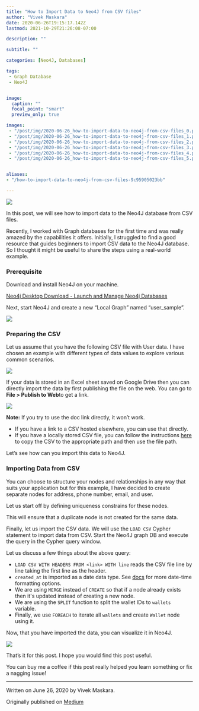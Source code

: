 ```yaml
---
title: "How to Import Data to Neo4J from CSV files"
author: "Vivek Maskara"
date: 2020-06-26T19:15:17.142Z
lastmod: 2021-10-29T21:26:08-07:00

description: ""

subtitle: ""

categories: [Neo4J, Databases]

tags:
 - Graph Database
 - Neo4J


image:
  caption: ""
  focal_point: "smart"
  preview_only: true

images:
 - "/post/img/2020-06-26_how-to-import-data-to-neo4j-from-csv-files_0.png"
 - "/post/img/2020-06-26_how-to-import-data-to-neo4j-from-csv-files_1.png"
 - "/post/img/2020-06-26_how-to-import-data-to-neo4j-from-csv-files_2.png"
 - "/post/img/2020-06-26_how-to-import-data-to-neo4j-from-csv-files_3.png"
 - "/post/img/2020-06-26_how-to-import-data-to-neo4j-from-csv-files_4.png"
 - "/post/img/2020-06-26_how-to-import-data-to-neo4j-from-csv-files_5.png"


aliases:
- "/how-to-import-data-to-neo4j-from-csv-files-9c95905023bb"

---
```


![](/post/img/2020-06-26_how-to-import-data-to-neo4j-from-csv-files_0.png#layoutTextWidth)

In this post, we will see how to import data to the Neo4J database from CSV files.

Recently, I worked with Graph databases for the first time and was really amazed by the capabilities it offers. Initially, I struggled to find a good resource that guides beginners to import CSV data to the Neo4J database. So I thought it might be useful to share the steps using a real-world example.

### Prerequisite

Download and install Neo4J on your machine.

[Neo4j Desktop Download - Launch and Manage Neo4j Databases](https://neo4j.com/download/ "https://neo4j.com/download/")

Next, start Neo4J and create a new “Local Graph” named “user_sample”.

![](/post/img/2020-06-26_how-to-import-data-to-neo4j-from-csv-files_1.png#layoutTextWidth)

### Preparing the CSV

Let us assume that you have the following CSV file with User data. I have chosen an example with different types of data values to explore various common scenarios.

![](/post/img/2020-06-26_how-to-import-data-to-neo4j-from-csv-files_2.png#layoutTextWidth)

If your data is stored in an Excel sheet saved on Google Drive then you can directly import the data by first publishing the file on the web. You can go to **File > Publish to Web**to get a link.

![](/post/img/2020-06-26_how-to-import-data-to-neo4j-from-csv-files_3.png#layoutTextWidth)

**Note:** If you try to use the doc link directly, it won’t work.

- If you have a link to a CSV hosted elsewhere, you can use that directly.
- If you have a locally stored CSV file, you can follow the instructions [here](https://neo4j.com/developer/desktop-csv-import/#about-desktop-import) to copy the CSV to the appropriate path and then use the file path.

Let’s see how can you import this data to Neo4J.

### Importing Data from CSV

You can choose to structure your nodes and relationships in any way that suits your application but for this example, I have decided to create separate nodes for address, phone number, email, and user.

Let us start off by defining uniqueness constrains for these nodes.

This will ensure that a duplicate node is not created for the same data.

Finally, let us import the CSV data. We will use the `LOAD CSV` Cypher statement to import data from CSV. Start the Neo4J graph DB and execute the query in the Cypher query window.

Let us discuss a few things about the above query:

- `LOAD CSV WITH HEADERS FROM <link> WITH line` reads the CSV file line by line taking the first line as the header.
- `created_at` is imported as a date data type. See [docs](https://neo4j.com/developer/dates-datetimes-durations/) for more date-time formatting options.
- We are using `MERGE` instead of `CREATE` so that if a node already exists then it's updated instead of creating a new node.
- We are using the `SPLIT` function to split the wallet IDs to `wallets` variable.
- Finally, we use `FOREACH` to iterate all `wallets` and create `Wallet` node using it.

Now, that you have imported the data, you can visualize it in Neo4J.

![](/post/img/2020-06-26_how-to-import-data-to-neo4j-from-csv-files_4.png#layoutTextWidth)

That’s it for this post. I hope you would find this post useful.

You can buy me a coffee if this post really helped you learn something or fix a nagging issue!

* * *
Written on June 26, 2020 by Vivek Maskara.

Originally published on [Medium](https://medium.com/@maskaravivek/how-to-import-data-to-neo4j-from-csv-files-9c95905023bb)
